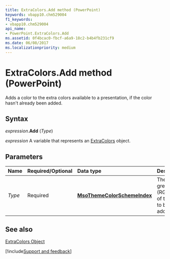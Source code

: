 ```yaml
---
title: ExtraColors.Add method (PowerPoint)
keywords: vbapp10.chm529004
f1_keywords:
- vbapp10.chm529004
api_name:
- PowerPoint.ExtraColors.Add
ms.assetid: 0f4bcac0-fbcf-a6a9-18c2-b4b4fb231cf9
ms.date: 06/08/2017
ms.localizationpriority: medium
---
```



# ExtraColors.Add method (PowerPoint)

Adds a color to the extra colors available to a presentation, if the color hasn't already been added.


## Syntax

_expression_.**Add** (_Type_)

_expression_ A variable that represents an [ExtraColors](PowerPoint.ExtraColors.md) object.


## Parameters

|Name|Required/Optional|Data type|Description|
|:-----|:-----|:-----|:-----|
| _Type_|Required|**[MsoThemeColorSchemeIndex](office.msothemecolorschemeindex.md)**|The red-green-blue (RGB) value of the color to be added.|

## See also


[ExtraColors Object](PowerPoint.ExtraColors.md)

[!include[Support and feedback](~/includes/feedback-boilerplate.md)]